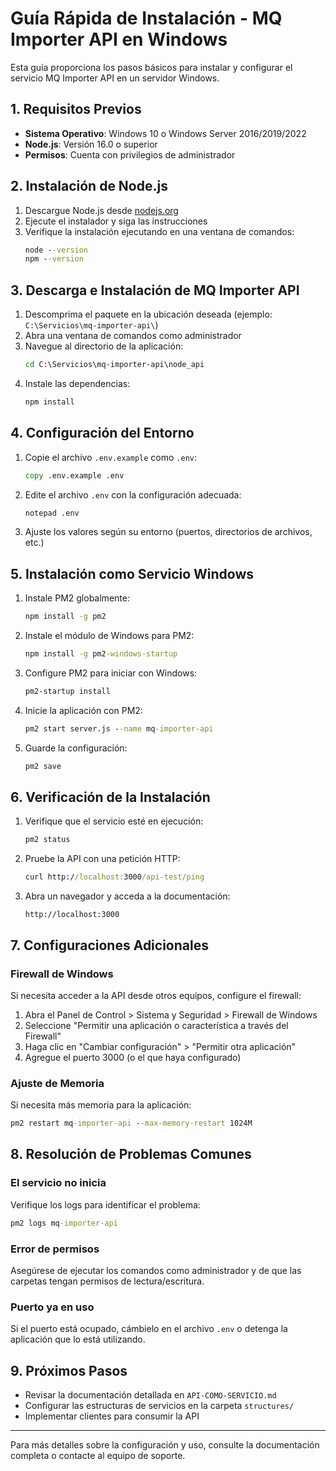# Guía Rápida de Instalación - MQ Importer API en Windows

Esta guía proporciona los pasos básicos para instalar y configurar el servicio MQ Importer API en un servidor Windows.

## 1. Requisitos Previos

- **Sistema Operativo**: Windows 10 o Windows Server 2016/2019/2022
- **Node.js**: Versión 16.0 o superior
- **Permisos**: Cuenta con privilegios de administrador

## 2. Instalación de Node.js

1. Descargue Node.js desde [nodejs.org](https://nodejs.org/)
2. Ejecute el instalador y siga las instrucciones
3. Verifique la instalación ejecutando en una ventana de comandos:
   ```cmd
   node --version
   npm --version
   ```

## 3. Descarga e Instalación de MQ Importer API

1. Descomprima el paquete en la ubicación deseada (ejemplo: `C:\Servicios\mq-importer-api\`)
2. Abra una ventana de comandos como administrador
3. Navegue al directorio de la aplicación:
   ```cmd
   cd C:\Servicios\mq-importer-api\node_api
   ```
4. Instale las dependencias:
   ```cmd
   npm install
   ```

## 4. Configuración del Entorno

1. Copie el archivo `.env.example` como `.env`:
   ```cmd
   copy .env.example .env
   ```
2. Edite el archivo `.env` con la configuración adecuada:
   ```cmd
   notepad .env
   ```
3. Ajuste los valores según su entorno (puertos, directorios de archivos, etc.)

## 5. Instalación como Servicio Windows

1. Instale PM2 globalmente:
   ```cmd
   npm install -g pm2
   ```
2. Instale el módulo de Windows para PM2:
   ```cmd
   npm install -g pm2-windows-startup
   ```
3. Configure PM2 para iniciar con Windows:
   ```cmd
   pm2-startup install
   ```
4. Inicie la aplicación con PM2:
   ```cmd
   pm2 start server.js --name mq-importer-api
   ```
5. Guarde la configuración:
   ```cmd
   pm2 save
   ```

## 6. Verificación de la Instalación

1. Verifique que el servicio esté en ejecución:
   ```cmd
   pm2 status
   ```
2. Pruebe la API con una petición HTTP:
   ```cmd
   curl http://localhost:3000/api-test/ping
   ```
3. Abra un navegador y acceda a la documentación:
   ```
   http://localhost:3000
   ```

## 7. Configuraciones Adicionales

### Firewall de Windows

Si necesita acceder a la API desde otros equipos, configure el firewall:

1. Abra el Panel de Control > Sistema y Seguridad > Firewall de Windows
2. Seleccione "Permitir una aplicación o característica a través del Firewall"
3. Haga clic en "Cambiar configuración" > "Permitir otra aplicación"
4. Agregue el puerto 3000 (o el que haya configurado)

### Ajuste de Memoria

Si necesita más memoria para la aplicación:

```cmd
pm2 restart mq-importer-api --max-memory-restart 1024M
```

## 8. Resolución de Problemas Comunes

### El servicio no inicia

Verifique los logs para identificar el problema:
```cmd
pm2 logs mq-importer-api
```

### Error de permisos

Asegúrese de ejecutar los comandos como administrador y de que las carpetas tengan permisos de lectura/escritura.

### Puerto ya en uso

Si el puerto está ocupado, cámbielo en el archivo `.env` o detenga la aplicación que lo está utilizando.

## 9. Próximos Pasos

- Revisar la documentación detallada en `API-COMO-SERVICIO.md`
- Configurar las estructuras de servicios en la carpeta `structures/`
- Implementar clientes para consumir la API

---

Para más detalles sobre la configuración y uso, consulte la documentación completa o contacte al equipo de soporte.
